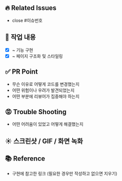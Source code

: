 ## 🔥 Related Issues

- close #이슈번호

## 💜 작업 내용

- [x] ~ 기능 구현
- [x] ~ 페이지 구조화 및 스타일링

## ✅ PR Point

- 무슨 이유로 어떻게 코드를 변경했는지
- 어떤 위험이나 우려가 발견되었는지
- 어떤 부분에 리뷰어가 집중해야 하는지

## 😡 Trouble Shooting

- 어떤 어려움이 있었고 어떻게 해결했는지

## ☀️ 스크린샷 / GIF / 화면 녹화

## 📚 Reference

- 구현에 참고한 링크 (필요한 경우만 작성하고 없으면 지우기)
